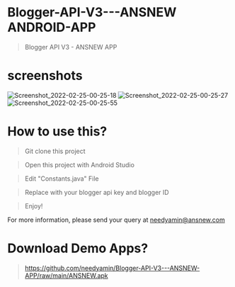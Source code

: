 # Blogger-API-V3---ANSNEW ANDROID-APP
> Blogger API V3 - ANSNEW APP

# screenshots
![Screenshot_2022-02-25-00-25-18](https://user-images.githubusercontent.com/16277392/155604145-3629464c-38ad-4cb5-9373-89a8e0efeb54.png)
![Screenshot_2022-02-25-00-25-27](https://user-images.githubusercontent.com/16277392/155604154-15f53017-9232-4145-b1ce-bc78838efee8.png)
![Screenshot_2022-02-25-00-25-55](https://user-images.githubusercontent.com/16277392/155604156-a08265cd-b592-455e-adf9-af252d7da86d.png)


# How to use this?
> Git clone this project

> Open this project with Android Studio

> Edit "Constants.java" File

> Replace with your blogger api key and blogger ID

> Enjoy!

For more information, please send your query at needyamin@ansnew.com

# Download Demo Apps?
> https://github.com/needyamin/Blogger-API-V3---ANSNEW-APP/raw/main/ANSNEW.apk
